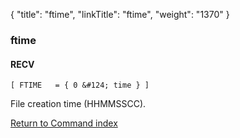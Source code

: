 {
    "title": "ftime",
    "linkTitle": "ftime",
    "weight": "1370"
}<span id="ftime"></span>

### ftime

#### RECV

`[ FTIME   = { 0 &#124; time } ]`

File creation time (HHMMSSCC).

[Return to Command index](../../)
